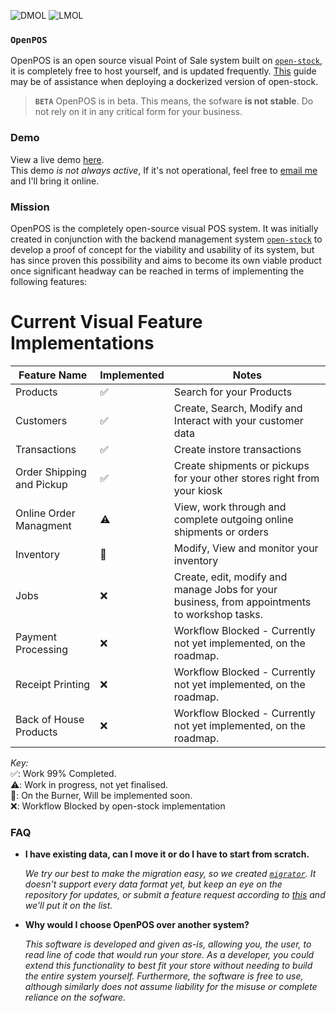 ![DMOL](https://user-images.githubusercontent.com/37007079/250253634-16814992-9298-4c08-89a3-078dba3a6b52.png#gh-dark-mode-only)
![LMOL](https://user-images.githubusercontent.com/37007079/250253177-b1c52b1b-1fe1-4216-9057-814b45613077.png#gh-light-mode-only)

### `OpenPOS`
OpenPOS is an open source visual Point of Sale system built on [`open-stock`](https://github.com/bennjii/open-stock), it is completely free to host yourself, and is updated frequently. [This](https://medium.com/today-i-solved/how-to-deploy-next-js-on-aws-ec2-with-ssl-https-7980ec6fe8d3) guide may be of assistance when deploying a dockerized version of open-stock.

> **`BETA`** OpenPOS is in beta. This means, the sofware **is not stable**. Do not rely on it in any critical form for your business. 

### Demo
View a live demo [here](https://open-retail.bennjii.dev/). \
This demo *is not always active*, If it's not operational, feel free to [email me](mailto:contact@bennjii.dev) and I'll bring it online.

### Mission
OpenPOS is the completely open-source visual POS system. It was initially created in conjunction with the backend management system [`open-stock`](https://github.com/bennjii/open-stock) to develop a proof of concept for the viability and usability of its system, but has since proven this possibility and aims to become its own viable product once significant headway can be reached in terms of implementing the following features:

# Current Visual Feature Implementations
| Feature Name | Implemented | Notes |
|--------------|-----------|-----------|
| Products  | ✅ | Search for your Products |
| Customers  | ✅ | Create, Search, Modify and Interact with your customer data |
| Transactions  | ✅ | Create instore transactions |
| Order Shipping and Pickup  | ✅ | Create shipments or pickups for your other stores right from your kiosk |
| Online Order Managment | ⚠️ | View, work through and complete outgoing online shipments or orders |
| Inventory  | 🚧 | Modify, View and monitor your inventory |
| Jobs  | ❌ | Create, edit, modify and manage Jobs for your business, from appointments to workshop tasks. |
| Payment Processing | ❌ | Workflow Blocked - Currently not yet implemented, on the roadmap. |
| Receipt Printing | ❌ | Workflow Blocked - Currently not yet implemented, on the roadmap. |
| Back of House Products | ❌ | Workflow Blocked - Currently not yet implemented, on the roadmap. |

*Key:* \
✅: Work 99% Completed. \
⚠️: Work in progress, not yet finalised. \
🚧: On the Burner, Will be implemented soon. \
❌: Workflow Blocked by open-stock implementation

### FAQ
- **I have existing data, can I move it or do I have to start from scratch.**
  
    *We try our best to make the migration easy, so we created [`migrator`](https://github.com/bennjii/migrator).
  It doesn't support every data format yet, but keep an eye on the repository for updates, or submit a feature request according to [this](https://github.com/bennjii/open-stock#migrating-information) and we'll put it on the list.*

- **Why would I choose OpenPOS over another system?**

    *This software is developed and given as-is, allowing you, the user, to read line of code that would run your store. As a developer, you could extend this functionality to best fit your store without needing to build the entire system yourself. Furthermore, the software is free to use, although similarly does not assume liability for the misuse or complete reliance on the sofware.* 

